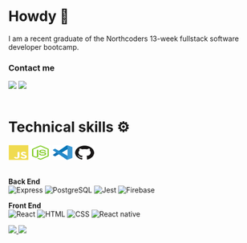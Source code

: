 # Howdy 👋

I am a recent graduate of the Northcoders 13-week fullstack software developer bootcamp.

### Contact me

<div>
  <a href="https://www.linkedin.com/in/thenderson90" target="_blank"><img src="https://img.shields.io/badge/-LinkedIn-%230077B5?style=for-the-badge&logo=linkedin&logoColor=white"></a>
  <a href="mailto:thendersondev@gmail.com" target="_blank"><img src="https://img.shields.io/badge/Gmail-D14836?style=for-the-badge&logo=gmail&logoColor=white"></a>
</div>
<br/>

# Technical skills ⚙️

<div style="display: inline_block">
  <img alt="JavaScript" height="30" width="40" src="https://raw.githubusercontent.com/devicons/devicon/master/icons/javascript/javascript-plain.svg">
  <img alt="Nodejs" height="30" width="40" src="https://raw.githubusercontent.com/devicons/devicon/master/icons/nodejs/nodejs-original.svg">
  <img alt="VSCode" height="30" width="40" src="https://raw.githubusercontent.com/devicons/devicon/master/icons/vscode/vscode-original.svg">
  <img alt="GitHub" height="30" width="40" src="https://raw.githubusercontent.com/devicons/devicon/master/icons/github/github-original.svg">
</div>
<br/>

**Back End**
<br>
![Express](https://img.shields.io/badge/express-black?style=for-the-badge&logo=express&logoColor=white)
![PostgreSQL](https://img.shields.io/badge/postgresql-0769AD?style=for-the-badge&logo=PostgreSQL&logoColor=white)
![Jest](https://img.shields.io/badge/jest-b53156?style=for-the-badge&logo=jest&logoColor=white)
![Firebase](https://img.shields.io/badge/firebase-ffca28?style=for-the-badge&logo=firebase&logoColor=black)

**Front End**
<br>
![React](https://img.shields.io/badge/react-white?style=for-the-badge&logo=react&logoColor=00bbff)
![HTML](https://img.shields.io/badge/html-orange?style=for-the-badge&logo=html5&logoColor=white)
![CSS](https://img.shields.io/badge/css-0769AD?style=for-the-badge&logo=css3&logoColor=white)
![React native](https://img.shields.io/badge/React_Native-20232A?style=for-the-badge&logo=react&logoColor=61DAFB)

<!--
**thendo90/thendo90** is a ✨ _special_ ✨ repository because its `README.md` (this file) appears on your GitHub profile.

Here are some ideas to get you started:

- 🔭 I’m currently working on ...
- 🌱 I’m currently learning ...
- 👯 I’m looking to collaborate on ...
- 🤔 I’m looking for help with ...
- 💬 Ask me about ...
- 📫 How to reach me: ...
- 😄 Pronouns: ...
- ⚡ Fun fact: ...
-->
<div>
  <a href="https://github.com/thendo90">
  <img height="150x" src="https://github-readme-stats.vercel.app/api?username=thendo90&show_icons=true&theme=codeSTACKr&include_all_commits=true&count_private=true"/>
  <img height="150px" src="https://github-readme-stats.vercel.app/api/top-langs/?username=thendo90&layout=compact&langs_count=7&theme=codeSTACKr"/>
</div>
